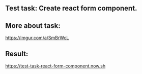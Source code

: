 ## Test task: Create react form component.

## More about task: 

https://imgur.com/a/SmBrWcL

## Result:

https://test-task-react-form-component.now.sh
